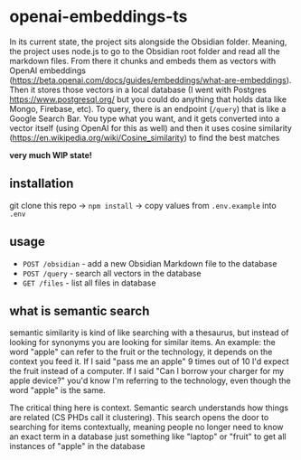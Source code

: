 # openai-embeddings-ts

In its current state, the project sits alongside the Obsidian folder. Meaning, the project uses node.js to go to the Obsidian root folder and read all the markdown files. From there it chunks and embeds them as vectors with OpenAI embeddings (https://beta.openai.com/docs/guides/embeddings/what-are-embeddings). Then it stores those vectors in a local database (I went with Postgres https://www.postgresql.org/ but you could do anything that holds data like Mongo, Firebase, etc). To query,  there is an endpoint (`/query`) that is like a Google Search Bar. You type what you want, and it gets converted into a vector itself (using OpenAI for this as well) and then it uses cosine similarity (https://en.wikipedia.org/wiki/Cosine_similarity) to find the best matches

**very much WIP state!**

## installation

git clone this repo -> `npm install` -> copy values from `.env.example` into `.env`

## usage

- `POST /obsidian` - add a new Obsidian Markdown file to the database
- `POST /query` - search all vectors in the database
- `GET /files` - list all files in database

## what is semantic search

semantic similarity is kind of like searching with a thesaurus, but instead of looking for synonyms you are looking for similar items. An example: the word "apple" can refer to the fruit or the technology, it depends on the context you feed it. If I said "pass me an apple" 9 times out of 10 I'd expect the fruit instead of a computer. If I said "Can I borrow your charger for my apple device?" you'd know I'm referring to the technology, even though the word "apple" is the same. 

The critical thing here is context. Semantic search understands how things are related (CS PHDs call it clustering). This search opens the door to searching for items contextually, meaning people no longer need to know an exact term in a database just something like "laptop" or "fruit" to get all instances of "apple" in the database
